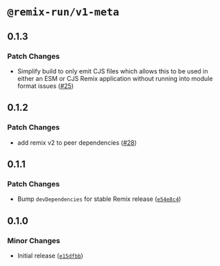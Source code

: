 # `@remix-run/v1-meta`

## 0.1.3

### Patch Changes

- Simplify build to only emit CJS files which allows this to be used in either an ESM or CJS Remix application without running into module format issues ([#25](https://github.com/remix-run/v1-compat-utils/pull/25))

## 0.1.2

### Patch Changes

- add remix v2 to peer dependencies ([#28](https://github.com/remix-run/v1-compat-utils/pull/28))

## 0.1.1

### Patch Changes

- Bump `devDependencies` for stable Remix release ([`e54e8c4`](https://github.com/remix-run/v1-compat-utils/commit/e54e8c48aa9d3d2d220ee35c2baa740d8d4d11d2))

## 0.1.0

### Minor Changes

- Initial release ([`e15dfbb`](https://github.com/remix-run/v1-compat-utils/commit/e15dfbbe9d5f59e9200a3aa52ece65c024b2109f))
